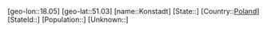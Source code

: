 ﻿---
location: [51.03,18.05]
type: City
tags:
- geo/City


SpocWebEntityId: 31561
isDeleted: false
confidential: public

---
[geo-lon::18.05]
[geo-lat::51.03]
[name::Konstadt]
[State::]
[Country::[Poland](geo/Continent/Europe/Poland.md)]
[StateId::]
[Population::]
[Unknown::]


